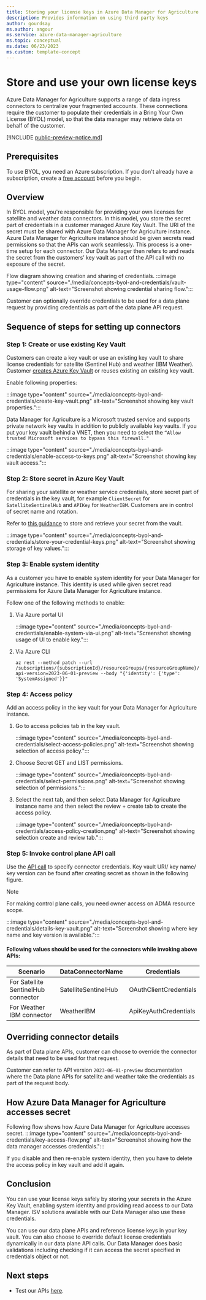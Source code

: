 ```yaml
---
title: Storing your license keys in Azure Data Manager for Agriculture
description: Provides information on using third party keys 
author: gourdsay
ms.author: angour
ms.service: azure-data-manager-agriculture
ms.topic: conceptual
ms.date: 06/23/2023
ms.custom: template-concept
---
```


# Store and use your own license keys

Azure Data Manager for Agriculture supports a range of data ingress connectors to centralize your fragmented accounts. These connections require the customer to populate their credentials in a Bring Your Own License (BYOL) model, so that the data manager may retrieve data on behalf of the customer.

[!INCLUDE [public-preview-notice.md](includes/public-preview-notice.md)]

## Prerequisites

To use BYOL, you need an Azure subscription. If you don't already have a subscription, create a [free account](https://azure.microsoft.com/free/) before you begin.


## Overview

In BYOL model, you're  responsible for providing your own licenses for satellite and weather data connectors. In this model, you store the secret part of credentials in a customer managed Azure Key Vault. The URI of the secret must be shared with Azure Data Manager for Agriculture instance. Azure Data Manager for Agriculture instance should be given secrets read permissions so that the APIs can work seamlessly. This process is a one-time setup for each connector. Our Data Manager then refers to and reads the secret from the customers’ key vault as part of the API call with no exposure of the secret.

Flow diagram showing creation and sharing of credentials.
:::image type="content" source="./media/concepts-byol-and-credentials/vault-usage-flow.png" alt-text="Screenshot showing credential sharing flow.":::

Customer can optionally override credentials to be used for a data plane request by providing credentials as part of the data plane API request.

## Sequence of steps for setting up connectors 

### Step 1: Create or use existing Key Vault 
Customers can create a key vault or use an existing key vault to share license credentials for satellite (Sentinel Hub) and weather (IBM Weather). Customer [creates Azure Key Vault](/azure/key-vault/general/quick-create-portal) or reuses existing an existing key vault. 

Enable following properties:

:::image type="content" source="./media/concepts-byol-and-credentials/create-key-vault.png" alt-text="Screenshot showing key vault properties.":::

Data Manager for Agriculture is a Microsoft trusted service and supports private network key vaults in addition to publicly available key vaults. If you put your key vault behind a VNET, then you need to select the `“Allow trusted Microsoft services to bypass this firewall."`

:::image type="content" source="./media/concepts-byol-and-credentials/enable-access-to-keys.png" alt-text="Screenshot showing key vault access.":::

### Step 2: Store secret in Azure Key Vault
For sharing your satellite or weather service credentials, store secret part of credentials in the key vault, for example `ClientSecret` for `SatelliteSentinelHub` and `APIKey` for `WeatherIBM`. Customers are in control of secret name and rotation. 

Refer to [this guidance](/azure/key-vault/secrets/quick-create-portal#add-a-secret-to-key-vault) to store and retrieve your secret from the vault.

:::image type="content" source="./media/concepts-byol-and-credentials/store-your-credential-keys.png" alt-text="Screenshot showing storage of key values.":::

### Step 3: Enable system identity 
As a customer you have to enable system identity for your Data Manager for Agriculture instance. This identity is used while given secret read permissions for Azure Data Manager for Agriculture instance.

Follow one of the following methods to enable:
    
1. Via Azure portal UI

    :::image type="content" source="./media/concepts-byol-and-credentials/enable-system-via-ui.png" alt-text="Screenshot showing usage of UI to enable key.":::

2. Via Azure CLI

    ```azurecli
    az rest --method patch --url /subscriptions/{subscriptionId}/resourceGroups/{resourceGroupName}/providers/Microsoft.AgFoodPlatform/farmBeats/{ADMA_instance_name}?api-version=2023-06-01-preview --body "{'identity': {'type': 'SystemAssigned'}}"
    ``` 

### Step 4: Access policy
Add an access policy in the key vault for your Data Manager for Agriculture instance.
    
1. Go to access policies tab in the key vault.

    :::image type="content" source="./media/concepts-byol-and-credentials/select-access-policies.png" alt-text="Screenshot showing selection of access policy.":::

2. Choose Secret GET and LIST permissions.

    :::image type="content" source="./media/concepts-byol-and-credentials/select-permissions.png" alt-text="Screenshot showing selection of permissions.":::

3. Select the next tab, and then select Data Manager for Agriculture instance name and then select the review + create tab to create the access policy.

    :::image type="content" source="./media/concepts-byol-and-credentials/access-policy-creation.png" alt-text="Screenshot showing selection create and review tab.":::

### Step 5: Invoke control plane API call
Use the [API call](/rest/api/data-manager-for-agri/controlplane-version2023-06-01-preview/data-connectors) to specify connector credentials. Key vault URI/ key name/ key version can be found after creating secret as shown in the following figure.

> [!NOTE] 
>For making control plane calls, you need owner access on ADMA resource scope.

:::image type="content" source="./media/concepts-byol-and-credentials/details-key-vault.png" alt-text="Screenshot showing where key name and key version is available.":::

#### Following values should be used for the connectors while invoking above APIs:

| Scenario | DataConnectorName | Credentials | 
|--|--|--|
| For Satellite SentinelHub connector | SatelliteSentinelHub | OAuthClientCredentials |
| For Weather IBM connector | WeatherIBM | ApiKeyAuthCredentials |

## Overriding connector details
As part of Data plane APIs, customer can choose to override the connector details that need to be used for that request.

Customer can refer to API version `2023-06-01-preview` documentation where the Data plane APIs for satellite and weather take the credentials as part of the request body.

## How Azure Data Manager for Agriculture accesses secret
Following flow shows how Azure Data Manager for Agriculture accesses secret.
:::image type="content" source="./media/concepts-byol-and-credentials/key-access-flow.png" alt-text="Screenshot showing how the data manager accesses credentials.":::

If you disable and then re-enable system identity, then you have to delete the access policy in key vault and add it again. 

## Conclusion 
You can use your license keys safely by storing your secrets in the Azure Key Vault, enabling system identity and providing read access to our Data Manager. ISV solutions available with our Data Manager also use these credentials.

You can use our data plane APIs and reference license keys in your key vault. You can also choose to override default license credentials dynamically in our data plane API calls. Our Data Manager does basic validations including checking if it can access the secret specified in credentials object or not.

## Next steps

* Test our APIs [here](/rest/api/data-manager-for-agri).
